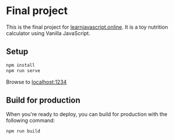 # Final project

This is the final project for [learnjavascript.online](https://learnjavascript.online). It is a toy nutrition calculator using Vanilla JavaScript.


## Setup

```bash
npm install
npm run serve
```

Browse to [localhost:1234](http://localhost:1234)


## Build for production

When you're ready to deploy, you can build for production with the following command:

```bash
npm run build
```
